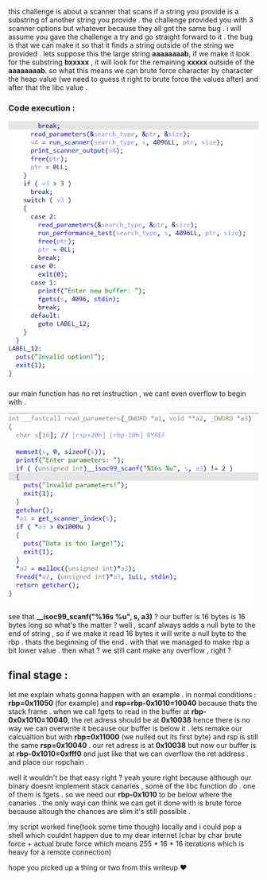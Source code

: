 this challenge is about a scanner that scans if a string you provide is a substring of another string you provide . the challenge provided you with 3 scanner options but whatever because they all got the same bug . i will assume you gave the challenge a try and go straight forward to it . 
the bug is that we can make it so that it finds a string outside of the string we provided . lets suppose this the large string **aaaaaaaab**,
if we make it look for the substring **bxxxxx** , it will look for the remaining **xxxxx** outside of the **aaaaaaaab**. 
so what this means we can brute force character by character the heap value (we need to guess it right to brute force the values after) and after that the libc value . 

### Code execution : 

![main](../img/ida-main-scanner.png)

our main function has no ret instruction , we cant even overflow to begin with . 

![bug](../img/ida-bug-scanner.png)

see that **__isoc99_scanf("%16s %u", s, a3)** ? our buffer is 16 bytes is 16 bytes long so what's the matter ? well , scanf always adds a null byte to the end of string , so if we make it read 16 bytes it will write a null byte to the rbp . thats the beginning of the end . 
with that we managed to make rbp a bit lower value . then what ? we still cant make any overflow , right ? 

## final stage : 
let me explain whats gonna happen with an example . in normal conditions : **rbp=0x11050** (for example) and **rsp=rbp-0x1010=10040** because thats the stack frame . when we call fgets to read in the buffer at **rbp-0x0x1010=10040**, the ret adress should be at **0x10038** hence there is no way we can overwrite it because our buffer is below it . 
lets remake our calcualtion but with **rbp=0x11000** (we nulled out its first byte) and rsp is still the same **rsp=0x10040** . our ret adress is at **0x10038** but now our buffer is at **rbp-0x1010=0xfff0** and just like that we can overflow the ret address . and place our ropchain . 

well it wouldn't be that easy right ? yeah youre right because although our binary doesnt implement stack canaries , some of the libc function do . one of them is fgets . so we need our **rbp-0x1010** to be below where the canaries . the only wayi can think we can get it done with is brute force because altough the chances are slim it's still possible . 

my script worked fine(took some time though) locally and i could pop a shell  which couldnt happen due to my dear internet (char by char brute force + actual brute force which means 255 * 16 * 16 iterations which is heavy for a remote connection)

hope you picked up a thing or two from this writeup ❤️️



